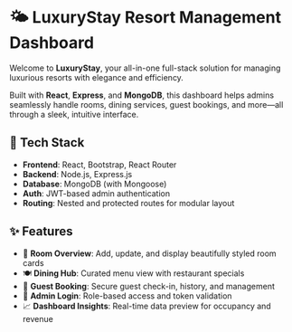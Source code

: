 # 🌤️ LuxuryStay Resort Management Dashboard

Welcome to **LuxuryStay**, your all-in-one full-stack solution for managing luxurious resorts with elegance and efficiency.

Built with **React**, **Express**, and **MongoDB**, this dashboard helps admins seamlessly handle rooms, dining services, guest bookings, and more—all through a sleek, intuitive interface.

## 🧰 Tech Stack
- **Frontend**: React, Bootstrap, React Router
- **Backend**: Node.js, Express.js
- **Database**: MongoDB (with Mongoose)
- **Auth**: JWT-based admin authentication
- **Routing**: Nested and protected routes for modular layout

## ✨ Features
- 🏨 **Room Overview**: Add, update, and display beautifully styled room cards
- 🍽️ **Dining Hub**: Curated menu view with restaurant specials
- 🧳 **Guest Booking**: Secure guest check-in, history, and management
- 🔐 **Admin Login**: Role-based access and token validation
- 📈 **Dashboard Insights**: Real-time data preview for occupancy and revenue
